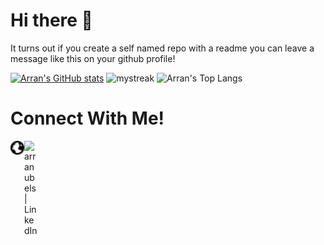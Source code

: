 # Hi there 👋
It turns out if you create a self named repo with a readme you can leave a message like this on your github profile!

[![Arran's GitHub stats](https://github-readme-stats.vercel.app/api?username=arran4)](https://github.com/anuraghazra/github-readme-stats)
<img src="https://github-readme-streak-stats.herokuapp.com/?user=arran4&count_private=true" alt="mystreak"/>
![Arran's Top Langs](https://github-readme-stats.vercel.app/api/top-langs/?username=arran4&layout=compact&count_private=true)

# Connect With Me!

[<img align="left" alt="arran4.github.io" width="22px" src="https://raw.githubusercontent.com/iconic/open-iconic/master/svg/globe.svg" />](https://arran4.github.io)
[<img align="left" alt="arranubels | LinkedIn" width="22px" src="https://cdn.jsdelivr.net/npm/simple-icons@v3/icons/linkedin.svg" />](https://linkedin.com/in/arranubels)
